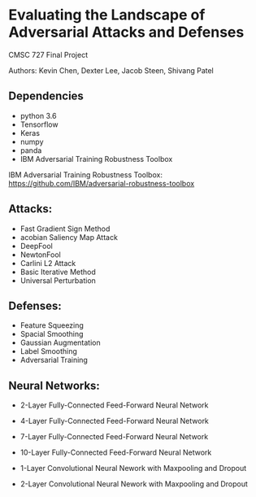 # Evaluating the Landscape of Adversarial Attacks and Defenses
CMSC 727 Final Project

Authors: Kevin Chen, Dexter Lee, Jacob Steen, Shivang Patel

## Dependencies
- python 3.6
- Tensorflow
- Keras
- numpy
- panda
- IBM Adversarial Training Robustness Toolbox

IBM Adversarial Training Robustness Toolbox:
https://github.com/IBM/adversarial-robustness-toolbox

## Attacks:
- Fast Gradient Sign Method
- acobian Saliency Map Attack
- DeepFool
- NewtonFool
- Carlini L2 Attack
- Basic Iterative Method
- Universal Perturbation


## Defenses:
- Feature Squeezing
- Spacial Smoothing
- Gaussian Augmentation
- Label Smoothing
- Adversarial Training

## Neural Networks:
- 2-Layer Fully-Connected Feed-Forward Neural Network
- 4-Layer Fully-Connected Feed-Forward Neural Network
- 7-Layer Fully-Connected Feed-Forward Neural Network
- 10-Layer Fully-Connected Feed-Forward Neural Network

- 1-Layer Convolutional Neural Nework with Maxpooling and Dropout
- 2-Layer Convolutional Neural Nework with Maxpooling and Dropout
